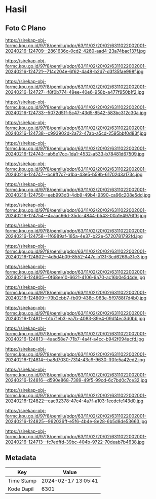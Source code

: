 # Hasil

## Foto C Plano

https://sirekap-obj-formc.kpu.go.id/97f8/pemilu/pdpr/63/11/02/20/02/6311022002001-20240216-124709--2861636c-0cd2-4260-aad4-23a74bac137f.jpg

https://sirekap-obj-formc.kpu.go.id/97f8/pemilu/pdpr/63/11/02/20/02/6311022002001-20240216-124721--714c204e-6f62-4a48-b2d7-d3f35fae998f.jpg

https://sirekap-obj-formc.kpu.go.id/97f8/pemilu/pdpr/63/11/02/20/02/6311022002001-20240216-124727--f8f0b774-49ee-40e6-958b-a477f950b1f2.jpg

https://sirekap-obj-formc.kpu.go.id/97f8/pemilu/pdpr/63/11/02/20/02/6311022002001-20240216-124733--5072d51f-5c47-43d5-8542-583bc312c30a.jpg

https://sirekap-obj-formc.kpu.go.id/97f8/pemilu/pdpr/63/11/02/20/02/6311022002001-20240216-124738--c993902d-2a72-47ab-a5cd-2595bbf0d83f.jpg

https://sirekap-obj-formc.kpu.go.id/97f8/pemilu/pdpr/63/11/02/20/02/6311022002001-20240216-124743--ab5e17cc-1da1-4532-a533-b78481d67509.jpg

https://sirekap-obj-formc.kpu.go.id/97f8/pemilu/pdpr/63/11/02/20/02/6311022002001-20240216-124747--bc9ff7c7-a1ba-43e5-b59b-61702d3a173c.jpg

https://sirekap-obj-formc.kpu.go.id/97f8/pemilu/pdpr/63/11/02/20/02/6311022002001-20240216-124750--eeb993d3-4db9-49b4-9390-ca96c208e5dd.jpg

https://sirekap-obj-formc.kpu.go.id/97f8/pemilu/pdpr/63/11/02/20/02/6311022002001-20240216-124754--4caac66d-35dc-4844-b543-00a1e4976ff6.jpg

https://sirekap-obj-formc.kpu.go.id/97f8/pemilu/pdpr/63/11/02/20/02/6311022002001-20240216-124758--1f6989af-185a-4e37-b22e-5720781792fd.jpg

https://sirekap-obj-formc.kpu.go.id/97f8/pemilu/pdpr/63/11/02/20/02/6311022002001-20240216-124802--4d5d4b09-8552-447e-b131-3cd6269a31e3.jpg

https://sirekap-obj-formc.kpu.go.id/97f8/pemilu/pdpr/63/11/02/20/02/6311022002001-20240216-124805--0f68ee10-6621-4106-9a70-ac16b0e5d4de.jpg

https://sirekap-obj-formc.kpu.go.id/97f8/pemilu/pdpr/63/11/02/20/02/6311022002001-20240216-124809--79b2cbb7-fb09-438c-963e-5f9788f7d4b0.jpg

https://sirekap-obj-formc.kpu.go.id/97f8/pemilu/pdpr/63/11/02/20/02/6311022002001-20240216-124811--b1b71eb3-ea7b-4083-89e4-09df4ec3d0bb.jpg

https://sirekap-obj-formc.kpu.go.id/97f8/pemilu/pdpr/63/11/02/20/02/6311022002001-20240216-124813--4aad58e7-71b7-4a4f-a4cc-b942f094acfd.jpg

https://sirekap-obj-formc.kpu.go.id/97f8/pemilu/pdpr/63/11/02/20/02/6311022002001-20240216-124814--ba8d7030-7314-43c9-9630-ff0fe5a42ed2.jpg

https://sirekap-obj-formc.kpu.go.id/97f8/pemilu/pdpr/63/11/02/20/02/6311022002001-20240216-124816--d590e868-7389-49f5-99cd-6c7bd0c7ce32.jpg

https://sirekap-obj-formc.kpu.go.id/97f8/pemilu/pdpr/63/11/02/20/02/6311022002001-20240216-124822--cac92378-47c4-4a7f-a103-1ecdcfe143d0.jpg

https://sirekap-obj-formc.kpu.go.id/97f8/pemilu/pdpr/63/11/02/20/02/6311022002001-20240216-124825--962036ff-e5f6-4b4e-8e28-6b5d8de53663.jpg

https://sirekap-obj-formc.kpu.go.id/97f8/pemilu/pdpr/63/11/02/20/02/6311022002001-20240216-124713--fc7edffd-39bc-404b-9722-70deab7b4638.jpg


## Metadata

| Key        | Value               |
| ---------- | ------------------- |
| Time Stamp | 2024-02-17 13:05:41 |
| Kode Dapil | 6301                |



